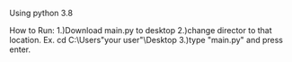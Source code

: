 Using python 3.8

How to Run:
1.)Download main.py to desktop
2.)change director to that location. Ex. cd C:\Users\"your user"\Desktop
3.)type "main.py" and press enter.
